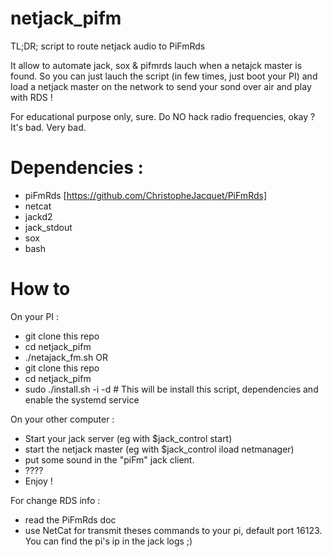 # netjack_pifm
TL;DR; script to route netjack audio to PiFmRds

It allow to automate jack, sox & pifmrds lauch when a netajck master is found. So you can just lauch the script (in few times, just boot your PI) and load a netjack master on the network to send your sond over air and play with RDS !

For educational purpose only, sure. Do NO hack radio frequencies, okay ? It's bad. Very bad.

# Dependencies :
* piFmRds [https://github.com/ChristopheJacquet/PiFmRds]
* netcat
* jackd2
* jack_stdout
* sox
* bash

# How to
On your PI :
* git clone this repo
* cd netjack_pifm
* ./netajack_fm.sh
OR
* git clone this repo
* cd netjack_pifm
* sudo ./install.sh -i -d # This will be install this script, dependencies and enable the systemd service

On your other computer :
* Start your jack server (eg with $jack_control start)
* start the netjack master (eg with $jack_control iload netmanager)
* put some sound in the "piFm" jack client.
* ????
* Enjoy !

For change RDS info :
* read the PiFmRds doc
* use NetCat for transmit theses commands to your pi, default port 16123. You can find the pi's ip in the jack logs ;)
